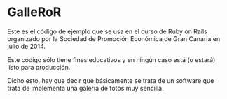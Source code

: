 # GalleRoR

Este es el código de ejemplo que se usa en el curso de Ruby on Rails organizado
por la Sociedad de Promoción Económica de Gran Canaria en julio de 2014.

Este código sólo tiene fines educativos y en ningún caso está (o estará) listo
para producción.

Dicho esto, hay que decir que básicamente se trata de un software que trata de
implementa una galería de fotos muy sencilla.
